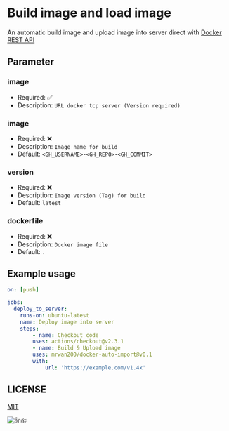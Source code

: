 # Build image and load image

An automatic build image and upload image into server direct with [Docker REST API](https://docs.docker.com/engine/api/v1.42)

## Parameter

### image

- Required: ✅
- Description: `URL docker tcp server (Version required)`

### image

- Required: ❌
- Description: `Image name for build`
- Default: `<GH_USERNAME>-<GH_REPO>-<GH_COMMIT>`

### version

- Required: ❌
- Description: `Image version (Tag) for build`
- Default: `latest`

### dockerfile

- Required: ❌
- Description: `Docker image file`
- Default: `.`

## Example usage

```yaml
on: [push]

jobs:
  deploy_to_server:
    runs-on: ubuntu-latest
    name: Deploy image into server
    steps:
        - name: Checkout code
        uses: actions/checkout@v2.3.1
        - name: Build & Upload image
        uses: mrwan200/docker-auto-import@v0.1
        with:
            url: 'https://example.com/v1.4x'
```

## LICENSE
[MIT](./LICENSE)

![อีกล่ะ](https://media.tenor.com/JJB8yFUt35YAAAAd/nahida-nahida-genshin.gif)
